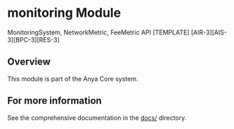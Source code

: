 # monitoring Module

MonitoringSystem, NetworkMetric, FeeMetric API \[TEMPLATE\]
\[AIR-3\]\[AIS-3\]\[BPC-3\]\[RES-3\]

## Overview

This module is part of the Anya Core system.

## For more information

See the comprehensive documentation in the [docs/](../../../docs/) directory.
